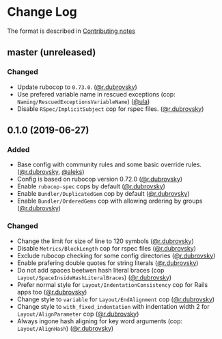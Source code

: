# Change Log

The format is described in [Contributing notes](CONTRIBUTING.md#changelog-entry-format)

## master (unreleased)

### Changed

* Update rubocop to `0.73.0`. ([@r.dubrovsky][])
* Use prefered variable name in rescued exceptions (cop: `Naming/RescuedExceptionsVariableName`) ([@ula][])
* Disable `RSpec/ImplicitSubject` cop for rspec files. ([@r.dubrovsky][])

## 0.1.0 (2019-06-27)

### Added

* Base config with community rules and some basic override rules. ([@r.dubrovsky][], [@aleks][])
* Config is based on rubocop version 0.72.0 ([@r.dubrovsky][])
* Enable `rubocop-spec` cops by default ([@r.dubrovsky][])
* Enable `Bundler/DuplicatedGem` cop by default ([@r.dubrovsky][])
* Enable `Bundler/OrderedGems` cop with allowing ordering by groups ([@r.dubrovsky][])


### Changed

* Change the limit for size of line to 120 symbols ([@r.dubrovsky][])
* Disable `Metrics/BlockLength` cop for rspec files ([@r.dubrovsky][])
* Exclude rubocop checking for some config directories ([@r.dubrovsky][])
* Enable prafering double quotes for string literals ([@r.dubrovsky][])
* Do not add spaces beetwen hash literal braces (cop `Layout/SpaceInsideHashLiteralBraces`) ([@r.dubrovsky][])
* Prefer normal style for `Layout/IndentationConsistency` cop for Rails apps too ([@r.dubrovsky][])
* Change style to `variable` for `Layout/EndAlignment` cop ([@r.dubrovsky][])
* Change style to `with_fixed_indentation` with indentation width 2 for `Layout/AlignParameter` cop ([@r.dubrovsky][])
* Always ingone hash aligning for key word arguments (cop: `Layout/AlignHash`) ([@r.dubrovsky][])

[@r.dubrovsky]: https://github.com/roman-dubrovsky
[@aleks]: https://github.com/AleksSenkou
[@ula]: https://github.com/lazycoder9
